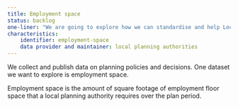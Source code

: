 ```yaml
---
title: Employment space
status: backlog
one-liner: "We are going to explore how we can standardise and help Local Authorities make available employment space metrics in policy and planning decisions."
characteristics:
    identifier: employment-space
    data provider and maintainer: local planning authorities
---
```


We collect and publish data on planning policies and decisions. One dataset we want to explore is employment space.

Employment space is the amount of square footage of employment floor space that a local planning authority requires over the plan period.
